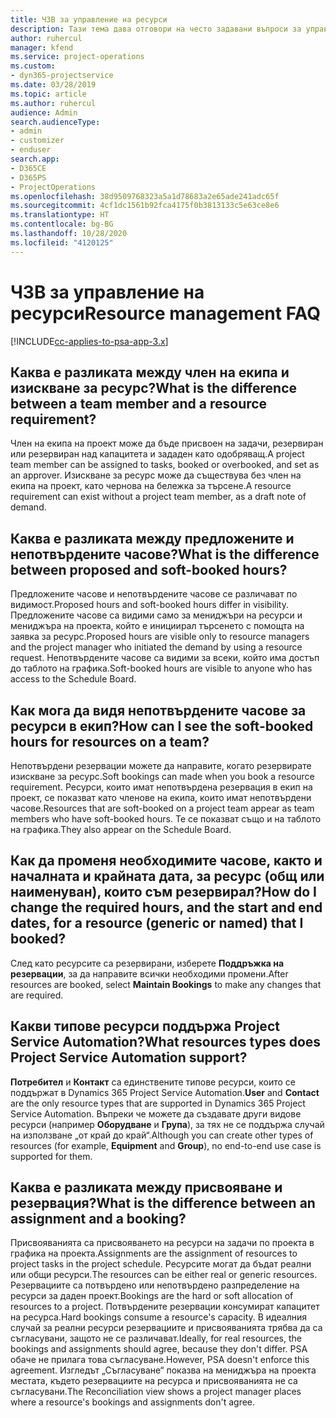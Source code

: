 ```yaml
---
title: ЧЗВ за управление на ресурси
description: Тази тема дава отговори на често задавани въпроси за управлението на ресурси.
author: ruhercul
manager: kfend
ms.service: project-operations
ms.custom:
- dyn365-projectservice
ms.date: 03/28/2019
ms.topic: article
ms.author: ruhercul
audience: Admin
search.audienceType:
- admin
- customizer
- enduser
search.app:
- D365CE
- D365PS
- ProjectOperations
ms.openlocfilehash: 38d9509768323a5a1d78683a2e65ade241adc65f
ms.sourcegitcommit: 4cf1dc1561b92fca4175f0b3813133c5e63ce8e6
ms.translationtype: HT
ms.contentlocale: bg-BG
ms.lasthandoff: 10/28/2020
ms.locfileid: "4120125"
---
```

# <a name="resource-management-faq"></a><span data-ttu-id="00931-103">ЧЗВ за управление на ресурси</span><span class="sxs-lookup"><span data-stu-id="00931-103">Resource management FAQ</span></span>

[!INCLUDE[cc-applies-to-psa-app-3.x](../includes/cc-applies-to-psa-app-3x.md)]

## <a name="what-is-the-difference-between-a-team-member-and-a-resource-requirement"></a><span data-ttu-id="00931-104">Каква е разликата между член на екипа и изискване за ресурс?</span><span class="sxs-lookup"><span data-stu-id="00931-104">What is the difference between a team member and a resource requirement?</span></span>

<span data-ttu-id="00931-105">Член на екипа на проект може да бъде присвоен на задачи, резервиран или резервиран над капацитета и зададен като одобряващ.</span><span class="sxs-lookup"><span data-stu-id="00931-105">A project team member can be assigned to tasks, booked or overbooked, and set as an approver.</span></span> <span data-ttu-id="00931-106">Изискване за ресурс може да съществува без член на екипа на проект, като чернова на бележка за търсене.</span><span class="sxs-lookup"><span data-stu-id="00931-106">A resource requirement can exist without a project team member, as a draft note of demand.</span></span> 

## <a name="what-is-the-difference-between-proposed-and-soft-booked-hours"></a><span data-ttu-id="00931-107">Каква е разликата между предложените и непотвърдените часове?</span><span class="sxs-lookup"><span data-stu-id="00931-107">What is the difference between proposed and soft-booked hours?</span></span>

<span data-ttu-id="00931-108">Предложените часове и непотвърдените часове се различават по видимост.</span><span class="sxs-lookup"><span data-stu-id="00931-108">Proposed hours and soft-booked hours differ in visibility.</span></span> <span data-ttu-id="00931-109">Предложените часове са видими само за мениджъри на ресурси и мениджъра на проекта, който е инициирал търсенето с помощта на заявка за ресурс.</span><span class="sxs-lookup"><span data-stu-id="00931-109">Proposed hours are visible only to resource managers and the project manager who initiated the demand by using a resource request.</span></span> <span data-ttu-id="00931-110">Непотвърдените часове са видими за всеки, който има достъп до таблото на графика.</span><span class="sxs-lookup"><span data-stu-id="00931-110">Soft-booked hours are visible to anyone who has access to the Schedule Board.</span></span>

## <a name="how-can-i-see-the-soft-booked-hours-for-resources-on-a-team"></a><span data-ttu-id="00931-111">Как мога да видя непотвърдените часове за ресурси в екип?</span><span class="sxs-lookup"><span data-stu-id="00931-111">How can I see the soft-booked hours for resources on a team?</span></span>

<span data-ttu-id="00931-112">Непотвърдени резервации можете да направите, когато резервирате изискване за ресурс.</span><span class="sxs-lookup"><span data-stu-id="00931-112">Soft bookings can made when you book a resource requirement.</span></span> <span data-ttu-id="00931-113">Ресурси, които имат непотвърдена резервация в екип на проект, се показват като членове на екипа, които имат непотвърдени часове.</span><span class="sxs-lookup"><span data-stu-id="00931-113">Resources that are soft-booked on a project team appear as team members who have soft-booked hours.</span></span> <span data-ttu-id="00931-114">Те се показват също и на таблото на графика.</span><span class="sxs-lookup"><span data-stu-id="00931-114">They also appear on the Schedule Board.</span></span>

## <a name="how-do-i-change-the-required-hours-and-the-start-and-end-dates-for-a-resource-generic-or-named-that-i-booked"></a><span data-ttu-id="00931-115">Как да променя необходимите часове, както и началната и крайната дата, за ресурс (общ или наименуван), които съм резервирал?</span><span class="sxs-lookup"><span data-stu-id="00931-115">How do I change the required hours, and the start and end dates, for a resource (generic or named) that I booked?</span></span>

<span data-ttu-id="00931-116">След като ресурсите са резервирани, изберете **Поддръжка на резервации**, за да направите всички необходими промени.</span><span class="sxs-lookup"><span data-stu-id="00931-116">After resources are booked, select **Maintain Bookings** to make any changes that are required.</span></span>

## <a name="what-resources-types-does-project-service-automation-support"></a><span data-ttu-id="00931-117">Какви типове ресурси поддържа Project Service Automation?</span><span class="sxs-lookup"><span data-stu-id="00931-117">What resources types does Project Service Automation support?</span></span>

<span data-ttu-id="00931-118">**Потребител** и **Контакт** са единствените типове ресурси, които се поддържат в Dynamics 365 Project Service Automation.</span><span class="sxs-lookup"><span data-stu-id="00931-118">**User** and **Contact** are the only resource types that are supported in Dynamics 365 Project Service Automation.</span></span> <span data-ttu-id="00931-119">Въпреки че можете да създавате други видове ресурси (например **Оборудване** и **Група**), за тях не се поддържа случай на използване „от край до край“.</span><span class="sxs-lookup"><span data-stu-id="00931-119">Although you can create other types of resources (for example, **Equipment** and **Group**), no end-to-end use case is supported for them.</span></span>

## <a name="what-is-the-difference-between-an-assignment-and-a-booking"></a><span data-ttu-id="00931-120">Каква е разликата между присвояване и резервация?</span><span class="sxs-lookup"><span data-stu-id="00931-120">What is the difference between an assignment and a booking?</span></span>

<span data-ttu-id="00931-121">Присвояванията са присвояването на ресурси на задачи по проекта в графика на проекта.</span><span class="sxs-lookup"><span data-stu-id="00931-121">Assignments are the assignment of resources to project tasks in the project schedule.</span></span> <span data-ttu-id="00931-122">Ресурсите могат да бъдат реални или общи ресурси.</span><span class="sxs-lookup"><span data-stu-id="00931-122">The resources can be either real or generic resources.</span></span> <span data-ttu-id="00931-123">Резервациите са потвърдено или непотвърдено разпределение на ресурси за даден проект.</span><span class="sxs-lookup"><span data-stu-id="00931-123">Bookings are the hard or soft allocation of resources to a project.</span></span> <span data-ttu-id="00931-124">Потвърдените резервации консумират капацитет на ресурса.</span><span class="sxs-lookup"><span data-stu-id="00931-124">Hard bookings consume a resource's capacity.</span></span> <span data-ttu-id="00931-125">В идеалния случай за реални ресурси резервациите и присвояванията трябва да са съгласувани, защото не се различават.</span><span class="sxs-lookup"><span data-stu-id="00931-125">Ideally, for real resources, the bookings and assignments should agree, because they don't differ.</span></span> <span data-ttu-id="00931-126">PSA обаче не прилага това съгласуване.</span><span class="sxs-lookup"><span data-stu-id="00931-126">However, PSA doesn't enforce this agreement.</span></span> <span data-ttu-id="00931-127">Изгледът „Съгласуване“ показва на мениджъра на проекта местата, където резервациите на ресурса и присвояванията не са съгласувани.</span><span class="sxs-lookup"><span data-stu-id="00931-127">The Reconciliation view shows a project manager places where a resource's bookings and assignments don't agree.</span></span>
